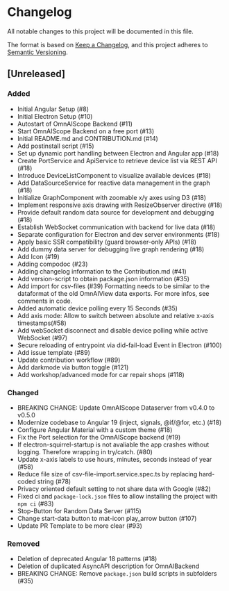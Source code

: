 # Changelog

All notable changes to this project will be documented in this file.

The format is based on [Keep a Changelog](https://keepachangelog.com/en/1.1.0/),
and this project adheres to [Semantic Versioning](https://semver.org/spec/v2.0.0.html).

## [Unreleased]

### Added 
- Initial Angular Setup (#8)
- Initial Electron Setup (#10) 
- Autostart of OmnAIScope Backend (#11)
- Start OmnAIScope Backend on a free port (#13)
- Initial README.md and CONTRIBUTION.md (#14)
- Add postinstall script (#15)
- Set up dynamic port handling between Electron and Angular app (#18)
- Create PortService and ApiService to retrieve device list via REST API (#18)
- Introduce DeviceListComponent to visualize available devices (#18)
- Add DataSourceService for reactive data management in the graph (#18)
- Initialize GraphComponent with zoomable x/y axes using D3 (#18)
- Implement responsive axis drawing with ResizeObserver directive (#18)
- Provide default random data source for development and debugging (#18)
- Establish WebSocket communication with backend for live data (#18)
- Separate configuration for Electron and dev server environments (#18)
- Apply basic SSR compatibility (guard browser-only APIs) (#18)
- Add dummy data server for debugging live graph rendering (#18)
- Add Icon (#19)
- Adding compodoc (#23)
- Adding changelog information to the Contribution.md (#41)
- Add version-script to obtain package.json information (#35)
- Add import for csv-files (#39)
Formatting needs to be similar to the dataformat of the old OmnAIView data exports. For more infos, see comments in code.
- Added automatic device polling every 15 Seconds (#35)
- Add axis mode: Allow to switch between absolute and relative x-axis timestamps(#58)
- Add webSocket disconnect and disable device polling while active WebSocket (#97)
- Secure reloading of entrypoint via did-fail-load Event in Electron (#100)
- Add issue template (#89)
- Update contribution workflow (#89)
- Add darkmode via button toggle (#121)
- Add workshop/advanced mode for car repair shops (#118)

### Changed 

- BREAKING CHANGE: Update OmnAIScope Dataserver from v0.4.0 to v0.5.0
- Modernize codebase to Angular 19 (inject, signals, @if/@for, etc.) (#18)
- Configure Angular Material with a custom theme (#18)
- Fix the Port selection for the OmnAIScope backend (#19)
- If electron-squirrel-startup is not avaliable the app crashes without logging. Therefore wrapping in try/catch. (#80)
- Update x-axis labels to use hours, minutes, seconds instead of year (#58)
- Reduce file size of csv-file-import.service.spec.ts by replacing hard-coded string (#78)
- Privacy oriented default setting to not share data with Google (#82)
- Fixed ci and `package-lock.json` files to allow installing the project with `npm ci` (#83)
- Stop-Button for Random Data Server (#115)
- Change start-data button to mat-icon play_arrow button (#107)
- Update PR Template to be more clear (#93)

### Removed 

- Deletion of deprecated Angular 18 patterns (#18)
- Deletion of duplicated AsyncAPI description for OmnAIBackend 
- BREAKING CHANGE: Remove `package.json` build scripts in subfolders (#35)


